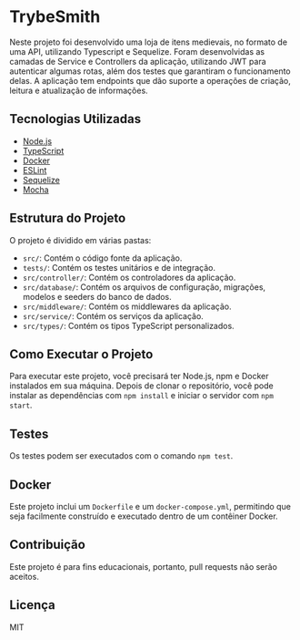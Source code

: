 # TrybeSmith

Neste projeto foi desenvolvido uma loja de itens medievais, no formato de uma API, utilizando Typescript e Sequelize. Foram desenvolvidas as camadas de Service e Controllers da aplicação, utilizando JWT para autenticar algumas rotas, além dos testes que garantiram o funcionamento delas. A aplicação tem endpoints que dão suporte a operações de criação, leitura e atualização de informações.

## Tecnologias Utilizadas

- [Node.js](https://nodejs.org/)
- [TypeScript](https://www.typescriptlang.org/)
- [Docker](https://www.docker.com/)
- [ESLint](https://eslint.org/)
- [Sequelize](https://sequelize.org/)
- [Mocha](https://mochajs.org/)

## Estrutura do Projeto

O projeto é dividido em várias pastas:

- `src/`: Contém o código fonte da aplicação.
- `tests/`: Contém os testes unitários e de integração.
- `src/controller/`: Contém os controladores da aplicação.
- `src/database/`: Contém os arquivos de configuração, migrações, modelos e seeders do banco de dados.
- `src/middleware/`: Contém os middlewares da aplicação.
- `src/service/`: Contém os serviços da aplicação.
- `src/types/`: Contém os tipos TypeScript personalizados.

## Como Executar o Projeto

Para executar este projeto, você precisará ter Node.js, npm e Docker instalados em sua máquina. Depois de clonar o repositório, você pode instalar as dependências com `npm install` e iniciar o servidor com `npm start`.

## Testes

Os testes podem ser executados com o comando `npm test`.

## Docker

Este projeto inclui um `Dockerfile` e um `docker-compose.yml`, permitindo que seja facilmente construído e executado dentro de um contêiner Docker.

## Contribuição

Este projeto é para fins educacionais, portanto, pull requests não serão aceitos.

## Licença

MIT
